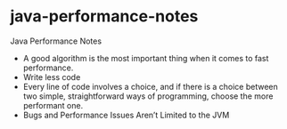 java-performance-notes
======================

Java Performance Notes


* A good algorithm is the most important thing when it comes to fast performance.
* Write less code
* Every line of code involves a choice, and if there is a choice between two simple, straightforward ways of programming, choose the more performant one.
* Bugs and Performance Issues Aren’t Limited to the JVM
